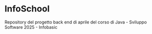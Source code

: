 # InfoSchool
Repository del progetto back end di aprile del corso di Java - Sviluppo Software 2025 - Infobasic
